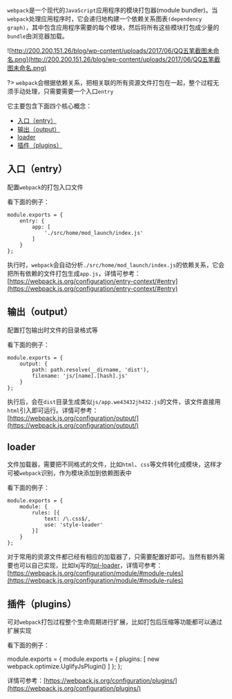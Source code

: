 
`webpack`是一个现代的`JavaScript`应用程序的模块打包器(module bundler)。当`webpack`处理应用程序时，它会递归地构建一个依赖关系图表`(dependency graph)`，其中包含应用程序需要的每个模块，然后将所有这些模块打包成少量的`bundle`由浏览器加载。

![http://200.200.151.26/blog/wp-content/uploads/2017/06/QQ五笔截图未命名.png](http://200.200.151.26/blog/wp-content/uploads/2017/06/QQ五笔截图未命名.png)

?> `webpack`会根据依赖关系，把相关联的所有资源文件打包在一起，整个过程无须手动处理，只需要需要一个入口`entry`

它主要包含下面四个核心概念：

- [入口（entry）](webpack/webpack?id=入口（entry）)
- [输出（output）](webpack/webpack?id=输出（output）)
- [loader](webpack/webpack?id=loader)
- [插件（plugins）](webpack/webpack?id=插件（plugins）)

## 入口（entry）

配置`webpack`的打包入口文件

看下面的例子：

    module.exports = {
        entry: {
            app: [
                './src/home/mod_launch/index.js'
            ]
        }
    };

执行时，`webpack`会自动分析`./src/home/mod_launch/index.js`的依赖关系，它会把所有依赖的文件打包生成`app.js`，详情可参考：[https://webpack.js.org/configuration/entry-context/#entry](https://webpack.js.org/configuration/entry-context/#entry)

## 输出（output）

配置打包输出时文件的目录格式等

看下面的例子：

    module.exports = {
        output: {
            path: path.resolve(__dirname, 'dist'),
            filename: 'js/[name].[hash].js'
        }
    };

执行后，会在`dist`目录生成类似`js/app.we43432jh432.js`的文件，该文件直接用`html`引入即可运行。详情可参考：[https://webpack.js.org/configuration/output/](https://webpack.js.org/configuration/output/)

## loader

文件加载器，需要把不同格式的文件，比如`html`、`css`等文件转化成模块，这样才可被`webpack`识别，作为模块添加到依赖图表中

看下面的例子：

    module.exports = {
        module: {
            rules: [{
                text: /\.css$/,
                use: 'style-loader'
            }]
        }
    };

对于常用的资源文件都已经有相应的加载器了，只需要配置好即可。当然有额外需要也可以自己实现，比如lxj写的[tpl-loader](http://200.200.151.26:7005/package/@sxf/tpl-loader)，详情可参考：[https://webpack.js.org/configuration/module/#module-rules](https://webpack.js.org/configuration/module/#module-rules)

## 插件（plugins）

可对`webpack`打包过程整个生命周期进行扩展，比如打包后压缩等功能都可以通过扩展实现

看下面的例子：

module.exports = {
    module.exports = {
        plugins: [
            new webpack.optimize.UglifyJsPlugin()
        ]
    };
};

详情可参考：[https://webpack.js.org/configuration/plugins/](https://webpack.js.org/configuration/plugins/)
